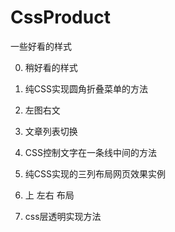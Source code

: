 # CssProduct
一些好看的样式

 0. 稍好看的样式
 
 1. 纯CSS实现圆角折叠菜单的方法
 
 2. 左图右文
 
 3. 文章列表切换
 
 4. CSS控制文字在一条线中间的方法
 
 5. 纯CSS实现的三列布局网页效果实例
 
 6. 上 左右 布局

 7. css层透明实现方法
